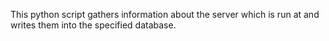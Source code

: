 This python script gathers information about the server which is run at and writes them into the specified database. 
